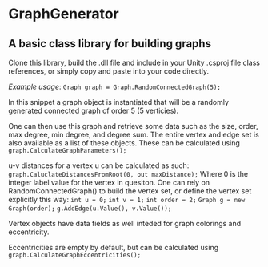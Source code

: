 # GraphGenerator
## A basic class library for building graphs
Clone this library, build the .dll file and include in your Unity .csproj file class references, or simply copy and paste into your code directly.  

*Example usage*:
`Graph graph = Graph.RandomConnectedGraph(5);`
                
In this snippet a graph object is instantiated that will be a randomly generated connected graph of order 5 (5 verticies).  

One can then use this graph and retrieve some data such as the size, order, max degree, min degree, and degree sum.
The entire vertex and edge set is also available as a list of these objects.
These can be calculated using `graph.CalculateGraphParameters();`

u-v distances for a vertex u can be calculated as such: `graph.CaluclateDistancesFromRoot(0, out maxDistance);`
Where 0 is the integer label value for the vertex in quesiton.
One can rely on RandomConnectedGraph() to build the vertex set, or define the vertex set explicitly this way:
`int u = 0;`
`int v = 1;`
`int order = 2;`
`Graph g = new Graph(order);`
`g.AddEdge(u.Value(), v.Value());`

Vertex objects have data fields as well inteded for graph colorings and eccentricity.

Eccentricities are empty by default, but can be calculated using `graph.CalculateGraphEccentricities();`
